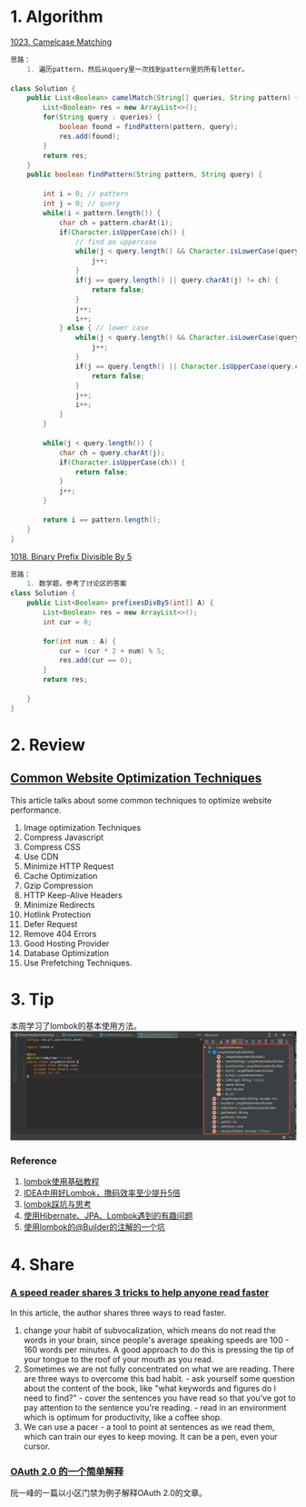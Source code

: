 # 1. Algorithm
[1023. Camelcase Matching](https://leetcode.com/contest/weekly-contest-131/problems/camelcase-matching/)
```Java
思路：
    1. 遍历pattern，然后从query里一次找到pattern里的所有letter。
    
class Solution {
    public List<Boolean> camelMatch(String[] queries, String pattern) {
        List<Boolean> res = new ArrayList<>();
        for(String query : queries) {
            boolean found = findPattern(pattern, query);
            res.add(found);
        }
        return res;
    }
    public boolean findPattern(String pattern, String query) {
        
        int i = 0; // pattern
        int j = 0; // query
        while(i < pattern.length()) {
            char ch = pattern.charAt(i);
            if(Character.isUpperCase(ch)) {
                // find an uppercase
                while(j < query.length() && Character.isLowerCase(query.charAt(j))) {
                    j++;
                }
                if(j == query.length() || query.charAt(j) != ch) {
                    return false;
                }
                j++;
                i++;
            } else { // lower case
                while(j < query.length() && Character.isLowerCase(query.charAt(j)) && query.charAt(j) != ch) {
                    j++;
                }
                if(j == query.length() || Character.isUpperCase(query.charAt(j))) {
                    return false;
                }
                j++;
                i++;
            }
        }
        
        while(j < query.length()) {
            char ch = query.charAt(j);
            if(Character.isUpperCase(ch)) {
                return false;
            }
            j++;
        }
        
        return i == pattern.length();
    }           
}
```
[1018. Binary Prefix Divisible By 5](https://leetcode.com/problems/binary-prefix-divisible-by-5/)
```Java        
思路：
    1. 数学题，参考了讨论区的答案
class Solution {
    public List<Boolean> prefixesDivBy5(int[] A) {
        List<Boolean> res = new ArrayList<>();
        int cur = 0;
        
        for(int num : A) {
            cur = (cur * 2 + num) % 5;
            res.add(cur == 0);
        }
        return res;
        
    }
}

```
# 2. Review
## [Common Website Optimization Techniques](https://www.technolush.com/blog/common-website-optimization-techniques)
This article talks about some common techniques to optimize website performance.
1. Image optimization Techniques
2. Compress Javascript 
3. Compress CSS
4. Use CDN
5. Minimize HTTP Request
6. Cache Optimization
7. Gzip Compression
8. HTTP Keep-Alive Headers
9. Minimize Redirects
10. Hotlink Protection
11. Defer Request
12. Remove 404 Errors
13. Good Hosting Provider
14. Database Optimization
15. Use Prefetching Techniques.

# 3. Tip
本周学习了lombok的基本使用方法。
![lombokBuilderPattern](/resource/lombokBuilderPattern.png)

### Reference
  1. [lombok使用基础教程](https://www.cnblogs.com/guodong-wang/p/8333888.html)
  2. [IDEA中用好Lombok，撸码效率至少提升5倍](https://mp.weixin.qq.com/s/Ex_4QumoF1CmqGMUyDfx9Q)
  3. [lombok踩坑与思考](https://www.cnblogs.com/wuyuegb2312/p/9750462.html)
  4. [使用Hibernate、JPA、Lombok遇到的有趣问题](https://juejin.im/post/5b3ca5386fb9a04fd34370d2#heading-5)
  5. [使用lombok的@Builder的注解的一个坑](https://www.jianshu.com/p/59d4f3e31c8d)
  
# 4. Share
### [A speed reader shares 3 tricks to help anyone read faster](https://ideas.ted.com/a-speed-reader-shares-3-tricks-to-help-anyone-read-faster/)
In this article, the author shares three ways to read faster.
  1. change your habit of subvocalization, which means do not read the words in your brain, since people's average speaking speeds are 100 - 160 words per minutes. A good approach to do this is pressing the tip of your tongue to the roof of your mouth as you read.
  2. Sometimes we are not fully concentrated on what we are reading. There are three ways to overcome this bad habit. 
    - ask yourself some question about the content of the book, like "what keywords and figures do I need to find?"
    - cover the sentences you have read so that you've got to pay attention to the sentence you're reading.
    - read in an environment which is optimum for productivity, like a coffee shop.
  3. We can use a pacer - a tool to point at sentences as we read them, which can train our eyes to keep moving. It can be a pen, even your cursor.
  
### [OAuth 2.0 的一个简单解释](https://mp.weixin.qq.com/s/IJXICiG8vOcQFEJY_VikSQ)
阮一峰的一篇以小区门禁为例子解释OAuth 2.0的文章。





